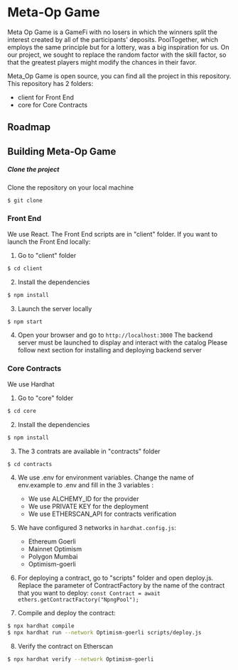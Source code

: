 # Meta-Op Game
Meta Op Game is a GameFi with no losers in which the winners split the interest created by all of the participants' deposits.
PoolTogether, which employs the same principle but for a lottery, was a big inspiration for us. On our project, we sought to replace the random factor with the skill factor, so that the greatest players might modify the chances in their favor.

Meta_Op Game is open source, you can find all the project in this repository.
This repository has 2 folders:
- client for Front End
- core for Core Contracts

## Roadmap

## Building Meta-Op Game
##### Clone the project
Clone the repository on your local machine
```bash
$ git clone 
```

### Front End ###
We use React. The Front End scripts are in "client" folder.
If you want to launch the Front End locally:

1. Go to "client" folder
```bash
$ cd client
```

2. Install the dependencies
```bash
$ npm install
```

3. Launch the server locally
```bash
$ npm start
```

4. Open your browser and go to `http://localhost:3000`
The backend server must be launched to display and interact with the catalog
Please follow next section for installing and deploying backend server

### Core Contracts ###
We use Hardhat

1. Go to "core" folder
```bash
$ cd core
```

2. Install the dependencies
```bash
$ npm install
```

3. The 3 contrats are available in "contracts" folder
```bash
$ cd contracts
```

4. We use .env for environment variables. Change the name of env.example to .env and fill in the 3 variables :
   - We use ALCHEMY_ID for the provider
   - We use PRIVATE KEY for the deployment
   - We use ETHERSCAN_API for contracts verification

5. We have configured 3 networks in `hardhat.config.js`:
   - Ethereum Goerli
   - Mainnet Optimism
   - Polygon Mumbai
   - Optimism-goerli

6. For deploying a contract, go to "scripts" folder and open deploy.js. Replace the parameter of ContractFactory by the name of the contract that you want to deploy:
`const Contract = await ethers.getContractFactory("NpngPool");`

7. Compile and deploy the contract:
```bash
$ npx hardhat compile
$ npx hardhat run --network Optimism-goerli scripts/deploy.js
```
8. Verify the contract on Etherscan
```bash
$ npx hardhat verify --network Optimism-goerli
```